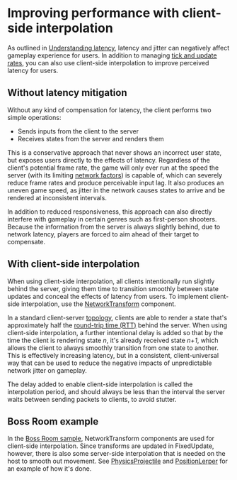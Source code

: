 # Improving performance with client-side interpolation

As outlined in [Understanding latency](lagandpacketloss.md), latency and jitter can negatively affect gameplay experience for users. In addition to managing [tick and update rates](ticks-and-update-rates.md), you can also use client-side interpolation to improve perceived latency for users.

## Without latency mitigation

Without any kind of compensation for latency, the client performs two simple operations:

* Sends inputs from the client to the server
* Receives states from the server and renders them

This is a conservative approach that never shows an incorrect user state, but exposes users directly to the effects of latency. Regardless of the client's potential frame rate, the game will only ever run at the speed the server (with its limiting [network factors](lagandpacketloss.md#network-latency)) is capable of, which can severely reduce frame rates and produce perceivable input lag. It also produces an uneven game speed, as jitter in the network causes states to arrive and be rendered at inconsistent intervals.

In addition to reduced responsiveness, this approach can also directly interfere with gameplay in certain genres such as first-person shooters. Because the information from the server is always slightly behind, due to network latency, players are forced to aim ahead of their target to compensate.

## With client-side interpolation

When using client-side interpolation, all clients intentionally run slightly behind the server, giving them time to transition smoothly between state updates and conceal the effects of latency from users. To implement client-side interpolation, use the [NetworkTransform](../components/helper/networktransform.md) component.

In a standard client-server [topology](../terms-concepts/network-topologies.md), clients are able to render a state that's approximately half the [round-trip time (RTT)](lagandpacketloss.md#round-trip-time-and-pings) behind the server. When using client-side interpolation, a further intentional delay is added so that by the time the client is rendering state _n_, it's already received state _n+1_, which allows the client to always smoothly transition from one state to another. This is effectively increasing latency, but in a consistent, client-universal way that can be used to reduce the negative impacts of unpredictable network jitter on gameplay.

The delay added to enable client-side interpolation is called the interpolation period, and should always be less than the interval the server waits between sending packets to clients, to avoid stutter.

## Boss Room example

In the [Boss Room sample](https://github.com/Unity-Technologies/com.unity.multiplayer.samples.coop/), NetworkTransform components are used for client-side interpolation. Since transforms are updated in FixedUpdate, however, there is also some server-side interpolation that is needed on the host to smooth out movement. See [PhysicsProjectile](https://github.com/Unity-Technologies/com.unity.multiplayer.samples.coop/blob/v2.2.0/Assets/Scripts/Gameplay/GameplayObjects/Projectiles/PhysicsProjectile.cs) and [PositionLerper](https://github.com/Unity-Technologies/com.unity.multiplayer.samples.coop/blob/v2.2.0/Assets/Scripts/Utils/PositionLerper.cs) for an example of how it's done.
